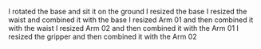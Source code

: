 I rotated the base and sit it on the ground 
I resized the base 
I resized the waist and combined it with the base 
I resized Arm 01 and then combined it with the waist 
I resized Arm 02 and then combined it with the Arm 01 
I resized the gripper and then combined it with the Arm 02 
